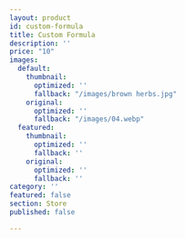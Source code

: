 ```yaml
---
layout: product
id: custom-formula
title: Custom Formula
description: ''
price: "10"
images:
  default:
    thumbnail:
      optimized: ''
      fallback: "/images/brown herbs.jpg"
    original:
      optimized: ''
      fallback: "/images/04.webp"
  featured:
    thumbnail:
      optimized: ''
      fallback: ''
    original:
      optimized: ''
      fallback: ''
category: ''
featured: false
section: Store
published: false

---
```

